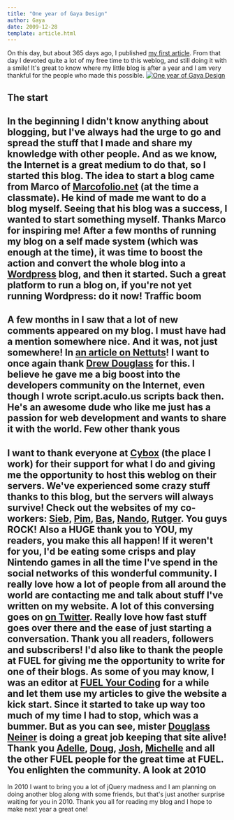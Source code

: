 ```yaml
---
title: "One year of Gaya Design"
author: Gaya
date: 2009-12-28
template: article.html
---
```

On this day, but about 365 days ago, I published [my first article](http://www.gayadesign.com/diy/garagedoor-effect-using-javascript/). From that day I devoted quite a lot of my free time to this weblog, and still doing it with a smile! It's great to know where my little blog is after a year and I am very thankful for the people who made this possible. [![One year of Gaya Design](/articles/\/oneyear.jpg "One year of Gaya Design")](http://www.gayadesign.com/general/one-year-of-gaya-design/)<span id="more-626"></span>

The start
---------

 In the beginning I didn't know anything about blogging, but I've always had the urge to go and spread the stuff that I made and share my knowledge with other people. And as we know, the Internet is a great medium to do that, so I started this blog. The idea to start a blog came from Marco of [Marcofolio.net](http://www.marcofolio.net) (at the time a classmate). He kind of made me want to do a blog myself. Seeing that his blog was a success, I wanted to start something myself. Thanks Marco for inspiring me! After a few months of running my blog on a self made system (which was enough at the time), it was time to boost the action and convert the whole blog into a [Wordpress](http://wordpress.org/) blog, and then it started. Such a great platform to run a blog on, if you're not yet running Wordpress: do it now! Traffic boom
------------

 A few months in I saw that a lot of new comments appeared on my blog. I must have had a mention somewhere nice. And it was, not just somewhere! In [an article on Nettuts](http://net.tutsplus.com/articles/web-roundups/best-of-the-web-january/)! I want to once again thank [Drew Douglass](http://dev-tips.com/) for this. I believe he gave me a big boost into the developers community on the Internet, even though I wrote script.aculo.us scripts back then. He's an awesome dude who like me just has a passion for web development and wants to share it with the world. Few other thank yous
--------------------

 I want to thank everyone at [Cybox](http://www.cybox.nl/) (the place I work) for their support for what I do and giving me the opportunity to host this weblog on their servers. We've experienced some crazy stuff thanks to this blog, but the servers will always survive! Check out the websites of my co-workers: [Sieb](http://siebdesign.com/), [Pim](http://hypekid.com), [Bas](http://www.bashendriks.nl/), [Nando](http://www.nando.nl/), [Rutger](http://www.rutgerdragstra.com/). **You guys ROCK!** Also a HUGE thank you to YOU, my readers, you make this all happen! If it weren't for you, I'd be eating some crisps and play Nintendo games in all the time I've spend in the social networks of this wonderful community. I really love how a lot of people from all around the world are contacting me and talk about stuff I've written on my website. A lot of this conversing goes on [on Twitter](http://twitter.com/gayadesign). Really love how fast stuff goes over there and the ease of just starting a conversation. Thank you all readers, followers and subscribers! I'd also like to thank the people at FUEL for giving me the opportunity to write for one of their blogs. As some of you may know, I was an editor at [FUEL Your Coding](http://fuelyourcoding.com/) for a while and let them use my articles to give the website a kick start. Since it started to take up way too much of my time I had to stop, which was a bummer. But as you can see, mister [Douglass Neiner](http://dougneiner.com/) is doing a great job keeping that site alive! Thank you [Adelle](http://adellecharles.com/), [Doug](http://dougneiner.com/), [Josh](http://joshuasmibert.com/), [Michelle](http://michellekrasniak.com/) and all the other FUEL people for the great time at FUEL. You enlighten the community. A look at 2010
--------------

 In 2010 I want to bring you a lot of jQuery madness and I am planning on doing another blog along with some friends, but that's just another surprise waiting for you in 2010. Thank you all for reading my blog and I hope to make next year a great one!